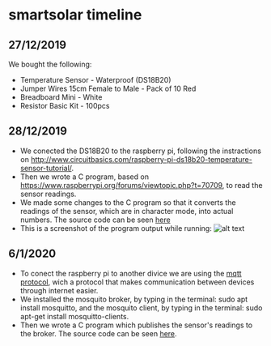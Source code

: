 # smartsolar timeline

## 27/12/2019
We bought the following: 
- Temperature Sensor - Waterproof (DS18B20)
- Jumper Wires 15cm Female to Male - Pack of 10 Red
- Breadboard Mini - White
- Resistor Basic Kit - 100pcs

## 28/12/2019
- We conected the DS18B20 to the raspberry pi, following the instractions on http://www.circuitbasics.com/raspberry-pi-ds18b20-temperature-sensor-tutorial/. 
- Then we wrote a C program, based on https://www.raspberrypi.org/forums/viewtopic.php?t=70709, to read the sensor readings. 
- We made some changes to the C program so that it converts the readings of the sensor, which are in character mode, into actual numbers. The source code can be seen [here](../master/code/temp.c)
- This is a screenshot of the program output while running:
![alt text](https://github.com/protogelrafinas/smartsolar/blob/master/photos/1st_prog_prtsc.png "PrtSc taken on the raspberry pi")

## 6/1/2020
- To conect the raspberry pi to another divice we are using the [mqtt protocol](https://mqtt.org), wich a protocol that makes communication between devices through internet easier.
- We installed the mosquito broker, by typing in the terminal: sudo apt install mosquitto, and the mosquito client, by typing in the terminal: sudo apt-get install mosquitto-clients.
- Then we wrote a C program which publishes the sensor's readings to the broker. The source code can be seen [here](../master/code/temp_mqtt.c).

